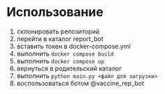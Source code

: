 # Использование

1. склонировать репозиторий
2. перейти в каталог report_bot
3. вставить токен в docker-compose.yml
3. выполнить `docker compose build`
4. выполнить `docker compose up`
5. вернуться в родительский каталог
6. выполнить `python main.py <файл для загрузки>`
7. воспользоваться ботом @vaccine_rep_bot 